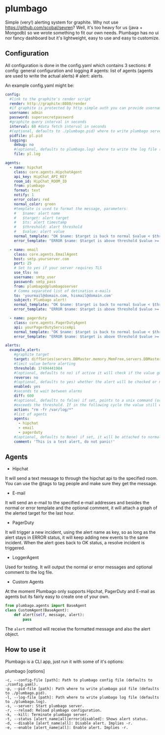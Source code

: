 plumbago
========

Simple (very!) alerting system for graphite.
Why not use https://github.com/scobal/seyren? Well, it's too heavy for us (java + Mongodb) so we wrote something to fit our own needs.
Plumbago has no ui nor fancy dashboard but it's lightweight, easy to use and easy to customize.

Configuration
-------------
All configuration is done in the config.yaml which contains 3 sections:
    # config: general configuration and logging
    # agents: list of agents (agents are used to write the actual alerts)
    # alert: alerts.

An example config.yaml might be:

```yaml
config:
  #link to the graphite's render script
  render: http://graphite:8080/render
  #if graphite is protected by http simple auth you can provide username/password
  username: admin
  password: supersecretpassword
  #graphite query interval in seconds
  interval: 60 #data fetch interval in seconds
  #(optional, defaults to ./plumbago.pid) where to write plumbago server's pid number
  pidfile: pl.pid
  logging:
    debug: no
    #(optional, defaults to plumbago.log) where to write the log file (all log levels)
    file: pl.log

agents:
  - name: hipchat
    class: core.agents.HipchatAgent
    api_key: HipChat_API_KEY
    room_id: HipChat_ROOM_ID
    from: plumbago
    format: text
    notify: 1
    error_color: red
    normal_color: green
    #template is used to format the message, parameters:
    #   $name: alert name
    #   $target: alert target
    #   $ts: alert timestamp
    #   $threshold: alert threshold
    #   $value: alert value
    normal_template: "OK $name: $target is back to normal $value < $threshold"
    error_template: "ERROR $name: $target is above threshold $value >= $threshold @demian"

  - name: email
    class: core.agents.EmailAgent
    host: smtp.yourserver.com
    port: 25
    # Set to yes if your server requires TLS
    use_tls: no
    username: smtp_user
    password: smtp_pass
    from: plumbago@plumbagoserver
    # Comma separated list of detination e-mails
    to: 'yourmail@domain.com, hismail@domain.com'
    subject: Plumbago alert!
    normal_template: "OK $name: $target is back to normal $value < $threshold"
    error_template: "ERROR $name: $target is above threshold $value >= $threshold"

  - name: pagerduty
    class: core.agents.PagerDutyAgent
    api: yourPagerDutyServiceApi
    normal_template: "OK $name: $target is back to normal $value < $threshold"
    error_template: "ERROR $name: $target is above threshold $value >= $threshold"

alerts:
  example_alert:
    #graphite target
    target: diffSeries(servers.DBMaster.memory.MemFree,servers.DBMaster.memory.MemTotal)
    #limit value before alerting
    threshold: 17494441984
    #(optional, defaults to no) if active it will check if the value goes under the threshold instead of over it
    reverse: no
    #(optional, defaults to yes) whether the alert will be checked or not
    enabled: yes
    #seconds to wait between alarms
    diff: 600
    #(optional, defaults to false) if set, points to a unix command (or script) that will be executed if the value
    #exceeds the threshold. If in the following cycle the value still exceeds, then alerts to the configured agent.
    action: "rm -fr /var/log/*"
    #list of agents
    agents:
      - hipchat
      - email
      - pagerduty
    #(optional, defaults to None) if set, it will be attached to normal and error templates when sending an alert.
    comment: 'This is a test alert, do not panic!'
```

Agents
------
* Hipchat

It will send a text message to through the hipchat api to the specified room. You can use the @tags to tag people and
make sure they get the message.

* E-mail

It will send an e-mail to the specified e-mail addresses and besides the normal or error template and the optional
comment, it will attach a graph of the alerted target for the last hour.

* PagerDuty

It will trigger a new incident, using the alert name as key, so as long as the alert stays in ERROR status, it will
keep adding new events to the same incident. When the alert goes back to OK status, a resolve incident is triggered.

* LoggerAgent

Used for testing. It will output the normal or error messages and optional comment to the log file.

* Custom Agents

At the moment Plumbago only supports Hipchat, PagerDuty and E-mail as agents but its fairly easy to create one of your own.

```python
from plumbago.agents import BaseAgent
class CustomAgent(BaseAgent):
    def alert(self, message, alert):
        pass
```

The `alert` method will receive the formatted message and also the alert object.

How to use it
-------------
Plumbago is a CLI app, just run it with some of it's options:

plumbago [options]

    -c, --config-file [path]: Path to plumbago config file (defaults to ./config.yaml).
    -p, --pid-file [path]: Path where to write plumbago pid file (defaults to ./plumbago.pid).
    -l, --log-file [path]: Path where to write plumbago log file (defaults to ./plumbago.log).
    -s, --server: Start plumbago server.
    -r, --reload: Reload plumbago configuration.
    -k, --kill: Terminate plumbago server.
    -t, --status [alert_name|all|error|disabled]: Shows alert status.
    -d, --disable [alert_name|all]: Disable alert. Implies -r.
    -e, --enable [alert_name|all]: Enable alert. Implies -r.
